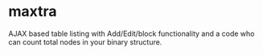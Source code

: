 # maxtra
AJAX based table listing with Add/Edit/block functionality and a code who can count total nodes in your binary structure.
